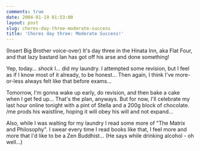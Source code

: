 ```yaml
---
comments: true
date: 2004-01-19 01:53:00
layout: post
slug: chores-day-three-moderate-success
title: 'Chores day three: Moderate Success!'
---
```


(Insert Big Brother voice-over) It's day three in the Hinata Inn, aka Flat Four, and that lazy bastard Ian has got off his arse and done something!  

Yep, today... *shock* I... did my laundry.  I attempted some revision, but I feel as if I know most of it already, to be honest...  Then again, I think I've more-or-less always felt like that before exams...  

Tomorrow, I'm gonna wake up early, do revision, and then bake a cake when I get fed up...  That's the plan, anyways.  But for now, I'll celebrate my last hour online tonight with a pint of Stella and a 200g block of chocolate.  /me prods his waistline, hoping it will obey his will and not expand...  

Also, while I was waiting for my laundry I read some more of "The Matrix and Philosophy".  I swear every time I read books like that, I feel more and more that I'd like to be a Zen Buddhist...  (He says while drinking alcohol - oh well...)  


